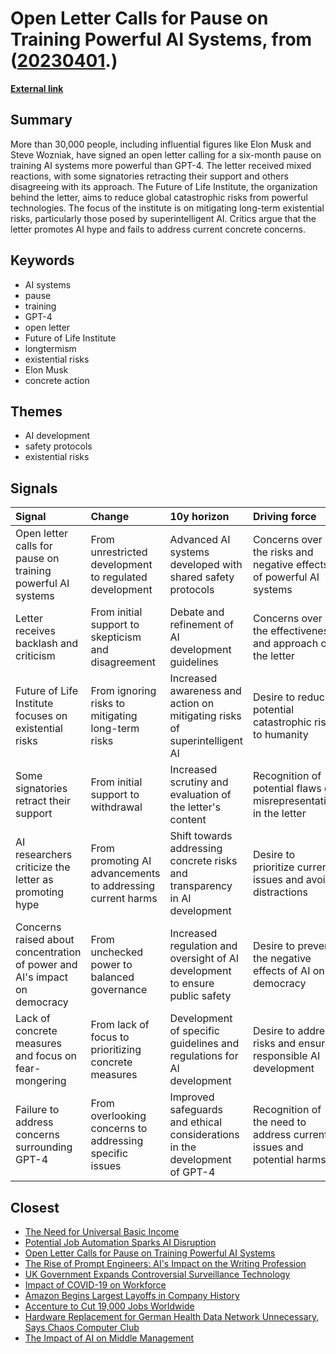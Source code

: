 # __Open Letter Calls for Pause on Training Powerful AI Systems__, from ([20230401](https://kghosh.substack.com/p/20230401).)

__[External link](https://www.vice.com/en/article/qjvppm/the-open-letter-to-stop-dangerous-ai-race-is-a-huge-mess)__



## Summary

More than 30,000 people, including influential figures like Elon Musk and Steve Wozniak, have signed an open letter calling for a six-month pause on training AI systems more powerful than GPT-4. The letter received mixed reactions, with some signatories retracting their support and others disagreeing with its approach. The Future of Life Institute, the organization behind the letter, aims to reduce global catastrophic risks from powerful technologies. The focus of the institute is on mitigating long-term existential risks, particularly those posed by superintelligent AI. Critics argue that the letter promotes AI hype and fails to address current concrete concerns.

## Keywords

* AI systems
* pause
* training
* GPT-4
* open letter
* Future of Life Institute
* longtermism
* existential risks
* Elon Musk
* concrete action

## Themes

* AI development
* safety protocols
* existential risks

## Signals

| Signal                                                                    | Change                                                     | 10y horizon                                                                  | Driving force                                                          |
|:--------------------------------------------------------------------------|:-----------------------------------------------------------|:-----------------------------------------------------------------------------|:-----------------------------------------------------------------------|
| Open letter calls for pause on training powerful AI systems               | From unrestricted development to regulated development     | Advanced AI systems developed with shared safety protocols                   | Concerns over the risks and negative effects of powerful AI systems    |
| Letter receives backlash and criticism                                    | From initial support to skepticism and disagreement        | Debate and refinement of AI development guidelines                           | Concerns over the effectiveness and approach of the letter             |
| Future of Life Institute focuses on existential risks                     | From ignoring risks to mitigating long-term risks          | Increased awareness and action on mitigating risks of superintelligent AI    | Desire to reduce potential catastrophic risks to humanity              |
| Some signatories retract their support                                    | From initial support to withdrawal                         | Increased scrutiny and evaluation of the letter's content                    | Recognition of potential flaws or misrepresentation in the letter      |
| AI researchers criticize the letter as promoting hype                     | From promoting AI advancements to addressing current harms | Shift towards addressing concrete risks and transparency in AI development   | Desire to prioritize current issues and avoid distractions             |
| Concerns raised about concentration of power and AI's impact on democracy | From unchecked power to balanced governance                | Increased regulation and oversight of AI development to ensure public safety | Desire to prevent the negative effects of AI on democracy              |
| Lack of concrete measures and focus on fear-mongering                     | From lack of focus to prioritizing concrete measures       | Development of specific guidelines and regulations for AI development        | Desire to address risks and ensure responsible AI development          |
| Failure to address concerns surrounding GPT-4                             | From overlooking concerns to addressing specific issues    | Improved safeguards and ethical considerations in the development of GPT-4   | Recognition of the need to address current issues and potential harms. |

## Closest

* [The Need for Universal Basic Income](550efa34f0d3da2d8dc49d97f98859d9)
* [Potential Job Automation Sparks AI Disruption](8bf628f811052831ab699f75caeb0205)
* [Open Letter Calls for Pause on Training Powerful AI Systems](96bb44778e10efa6829f7ff9737593f2)
* [The Rise of Prompt Engineers: AI's Impact on the Writing Profession](7deb1de0960ac64f860d34b9a353deb5)
* [UK Government Expands Controversial Surveillance Technology](4fe61511dabd734b653a98b45e8bd3c0)
* [Impact of COVID-19 on Workforce](e84dc9448d44d2624c060fc15bf5c096)
* [Amazon Begins Largest Layoffs in Company History](e2fe1bd7fb9483f84f90a2bd41c8c35d)
* [Accenture to Cut 19,000 Jobs Worldwide](ca4e056c63caa99162778073ba814ac1)
* [Hardware Replacement for German Health Data Network Unnecessary, Says Chaos Computer Club](da08e20881548c71478cec75549ec48c)
* [The Impact of AI on Middle Management](95ddb5a9e335a7f5f977a4ff7b1d17e3)